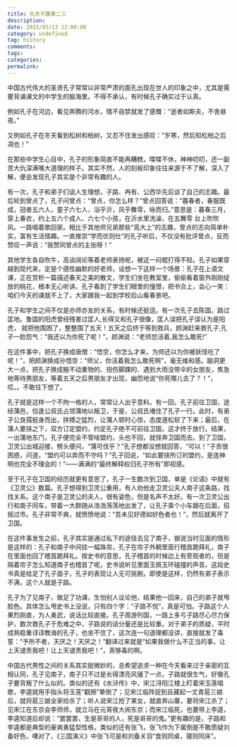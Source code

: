 ```yaml
---
title: 孔夫子趣事二三
description:
date: 2015/05/13 12:00:00
category: undefined
tag: history
comments:
tags:
categories:
permalink:
---
```



中国古代伟大的圣贤孔子常常以非常严肃的面孔出现在世人的印象之中，尤其是需要背诵课文的中学生的脑海里。不得不承认，有时候孔子确实过于认真。

例如孔子在河边，看见奔腾的河水，情不自禁就发了感慨：“逝者如斯夫，不舍昼夜。”

又例如孔子在冬天看到松树和柏树，又忍不住发出感叹：“岁寒，然后知松柏之后凋也！”

<!--more-->

在那些中学生心目中，孔子的形象简直不能再糟糕，喋喋不休，神神叨叨，还一副苦大仇深满嘴大道理的样子。其实不然，人的刻板印象往往来源于不了解，深入了解，便会发现孔子其实是个非常有趣的人。

有一次，孔子和弟子们谈人生理想，子路、冉有、公西华先后谈了自己的志趣。最后轮到曾点了，孔子问曾点：“曾点，你怎么样？”曾点回答说：“暮春者，春服既成，冠者五六人，童子六七人，浴乎沂，风乎舞雩，咏而归。”意思是：暮春三月，穿上春衣，约上五六个成人、六七个小孩，在沂水里洗澡，在五舞雩 台上吹吹风。一路唱着歌回家。相比于其他师兄弟那些“高大上”的志趣，曾点的志向简单朴实，富有生活情趣。一直推崇“学而优则仕”的孔子听后，不仅没有批评曾点，反而赞叹一声说：“我赞同曾点的主张呀！”

其他学生各自吹牛，高谈阔论等着老师表扬呢，被这一闷棍打得不轻。孔子如果穿越到现代来，定是个感性幽默的好老师，设想一下这样一个场景：孔子在上语文课，正在赏析一篇描述春天之美的散文，学生们坐在教室里，偷偷看着窗外刚刚绽放的桃花，根本无心听讲。孔子看到了学生们眼里的憧憬，把书合上，会心一笑：咱们今天的课就不上了，大家跟我一起到学校后山看春景吧。

孔子和学生之间不仅是亦师亦友的关系，有时候还挺逗。有一次孔子去陈国，路过匡地。鲁国的阳虎曾经残害过匡人,长得又和孔子很像，匡人误把孔子误认为是阳虎， 就把他围困了，整整围了五天！五天之后终于等到救兵，颜渊赶来救孔子,孔子一脸怨气：“我还以为你死了呢！”，颜渊说：“老师您活着,我怎么敢死!”

在这件事中，把孔子换成唐僧：“悟空，你怎么才来，为师还以为你被妖怪吃了呢！”，把颜渊换成孙悟空：“师父，你活着我怎么敢死啊”，毫无维和感。脑洞更大一点，把孔子换成搬不动重物的、扭伤脚踝的、遇到大雨没带伞的女朋友，焦急地等待男朋友，等着五天之后男朋友才出现，幽怨地说“你死哪儿去了？！”，哎。。不敢往下想了。

孔子就是这样一个不拘一格的人，常常让人出乎意料。有一回，孔子前往卫国，途经蒲邑，恰逢公叔氏占领蒲地以叛卫，于是，公叔氏堵住了孔子一行。此时，有弟子公良孺挺身而出，拼搏之猛烈，让蒲人顿时心惊，态度遂松软了下来；最后，在蒲人要挟之下，双方订定盟约，约定孔子绝不可前往卫国，这才终于放行。结果，一出蒲地东门，孔子便完全不管啥盟约，头也不回，就径奔卫国而去。到了卫国，卫灵公出城迎接，劈头便问，“蒲可伐乎？”孔子想都没想就回答，“可以！”子贡很困惑，问道，“盟约可以弃而不守吗？”孔子回说，“如此要挟所订的盟约，是连神明也完全不理会的！”——满满的“最终解释权归孔子所有”即视感。

至于孔子在卫国的经历就更有意思了，孔子一生数次到卫国，单是《论语》中就有《卫灵公》数篇。孔子想得到卫灵公重用，有人劝他走卫灵公夫人南子这条路，找找关系。这个南子是卫灵公的夫人，很有姿色，但是名声不太好。有一次卫灵公出行和南子同车，带着一大群随从浩浩荡荡地出发了，让孔子乘个小车跟在后面，招摇过市。孔子非常不爽，就愤愤地说：“吾未见好德如好色者也！”，然后就离开了卫国。

在这件事发生之前，孔子其实是通过私下的途径去见了南子，据说当时见面的情形是这样的：孔子和南子中间挂一幅珠帘，孔子在帘子外朝里面行稽首跪拜礼，南子在里面也回了稽首跪拜礼。按史书的意思，孔子稽首的时候边上有旁观者的，但是隔着帘子怎么知道南子也稽首了呢，史书说听见里面玉佩玉环碰撞的声音。这段史书真是给足了孔子面子，孔子的表现让人无可挑剔，即使是这样，仍然有弟子表示不满，这个人就是子路。

孔子为了见南子，做足了功课，生怕别人议论他，结果他一回来，自己的弟子就甩脸色。具体怎么甩史书上没说，只有四个字：“子路不悦”，真是可怕。子路这个人果烈刚直，为人勇武，说话比较直接。孔子周游列国，一路上多亏子路尽心尽力保护，数次救孔子于危难之中，子路说的话分量还是比较重。对于弟子的质疑，平时成熟稳重谆谆教诲的孔子，也坐不住了，这次连一句道理都没讲，直接就发了毒誓：“予所不者，天厌之！天厌之！”翻译过来就是“如果我做什么不正当的事，让上天谴责我吧！让上天谴责我吧！”，真够毒的啊。

中国古代男性之间的关系其实挺微妙的，总希望追求一种在今天看来过于亲密的互相认同，孔子见南子，南子只不过是长得漂亮风骚了一点，子路就很生气，好像孔子要背叛了什么似的。类似的还有《水浒传》中，宋江浔阳江楼上盯着宋玉莲唱歌，李逵就用手指头将玉莲“戳擦”晕倒了；见宋江临阵捉到且藏起一丈青扈三娘后，就将扈三娘全家给杀了；听人说宋江抢了某女，就直奔山寨，要将宋江杀了；见宋江在东京会李师师，就立马在元宵夜大闹东京；而宋江临死，也要带上李逵，李逵知道后却说：“罢罢罢，生是哥哥的人，死是哥哥的鬼。”更有趣的是，子路和李逵都是典型的豪爽勇猛型性格，类似的还有张飞，张飞作为下属倒是不敢质疑刘备好色，噢对了，《三国演义》中张飞可是和刘备关羽“食则同桌，寝则同床”。
